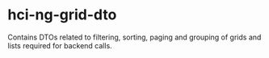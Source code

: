 # hci-ng-grid-dto
Contains DTOs related to filtering, sorting, paging and grouping of grids and lists required for backend calls.
